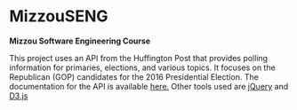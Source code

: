 # MizzouSENG
**Mizzou Software Engineering Course**

This project uses an API from the Huffington Post that provides polling information for primaries, elections, and various topics. 
It focuses on the Republican (GOP) candidates for the 2016 Presidential Election. 
The documentation for the API is available [here.](http://elections.huffingtonpost.com/pollster/api)
Other tools used are [jQuery](https://jquery.com)
and [D3.js](http://d3js.org)
